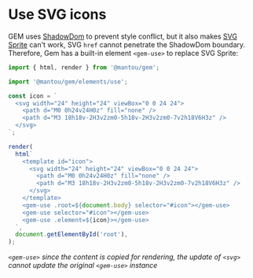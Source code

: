 # Use SVG icons

GEM uses [ShadowDom](https://developer.mozilla.org/en-s/docs/web_components/usion_shadow_dom) to prevent style conflict,
but it also makes [SVG Sprite](https://css-tricks.com/svg-sprites-use-better-icon-fonts/) can't work, SVG `href` cannot penetrate the ShadowDom boundary.
Therefore, Gem has a built-in element `<gem-use>` to replace SVG Sprite:

<gbp-sandpack dependencies="@mantou/gem">

```js index.js
import { html, render } from '@mantou/gem';

import '@mantou/gem/elements/use';

const icon = `
  <svg width="24" height="24" viewBox="0 0 24 24">
    <path d="M0 0h24v24H0z" fill="none" />
    <path d="M3 18h18v-2H3v2zm0-5h18v-2H3v2zm0-7v2h18V6H3z" />
  </svg>
`;

render(
  html`
    <template id="icon">
      <svg width="24" height="24" viewBox="0 0 24 24">
        <path d="M0 0h24v24H0z" fill="none" />
        <path d="M3 18h18v-2H3v2zm0-5h18v-2H3v2zm0-7v2h18V6H3z" />
      </svg>
    </template>
    <gem-use .root=${document.body} selector="#icon"></gem-use>
    <gem-use selector="#icon"></gem-use>
    <gem-use .element=${icon}></gem-use>
  `,
  document.getElementById('root'),
);
```

</gbp-sandpack>

_`<gem-use>` since the content is copied for rendering, the update of `<svg>` cannot update the original `<gem-use>` instance_
